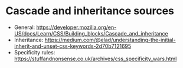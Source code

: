 # Cascade and inheritance sources
* General: https://developer.mozilla.org/en-US/docs/Learn/CSS/Building_blocks/Cascade_and_inheritance
* Inheritance: https://medium.com/@elad/understanding-the-initial-inherit-and-unset-css-keywords-2d70b7121695
* Specificity rules: https://stuffandnonsense.co.uk/archives/css_specificity_wars.html

